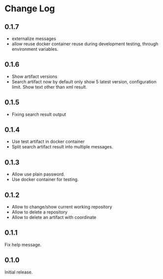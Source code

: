 # Change Log

## 0.1.7
* externalize messages
* allow reuse docker container reuse during development testing, through environment variables.

## 0.1.6
* Show artifact versions
* Search artifact now by default only show 5 latest version, configuration limit. Show text other than xml result.

## 0.1.5
* Fixing search result output

## 0.1.4
* Use test artifact in docker container
* Split search artifact result into multiple messages.

## 0.1.3
* Allow use plain password.
* Use docker container for testing.

## 0.1.2
* Allow to change/show current working repository
* Allow to delete a repository
* Allow to delete an artifact with coordinate

## 0.1.1
Fix help message.

## 0.1.0
Initial release.
